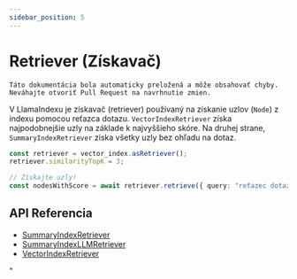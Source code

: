 ```yaml
---
sidebar_position: 5
---
```


# Retriever (Získavač)

`Táto dokumentácia bola automaticky preložená a môže obsahovať chyby. Neváhajte otvoriť Pull Request na navrhnutie zmien.`

V LlamaIndexu je získavač (retriever) používaný na získanie uzlov (`Node`) z indexu pomocou reťazca dotazu. `VectorIndexRetriever` získa najpodobnejšie uzly na základe k najvyššieho skóre. Na druhej strane, `SummaryIndexRetriever` získa všetky uzly bez ohľadu na dotaz.

```typescript
const retriever = vector_index.asRetriever();
retriever.similarityTopK = 3;

// Získajte uzly!
const nodesWithScore = await retriever.retrieve({ query: "reťazec dotazu" });
```

## API Referencia

- [SummaryIndexRetriever](../../api/classes/SummaryIndexRetriever.md)
- [SummaryIndexLLMRetriever](../../api/classes/SummaryIndexLLMRetriever.md)
- [VectorIndexRetriever](../../api/classes/VectorIndexRetriever.md)

"
